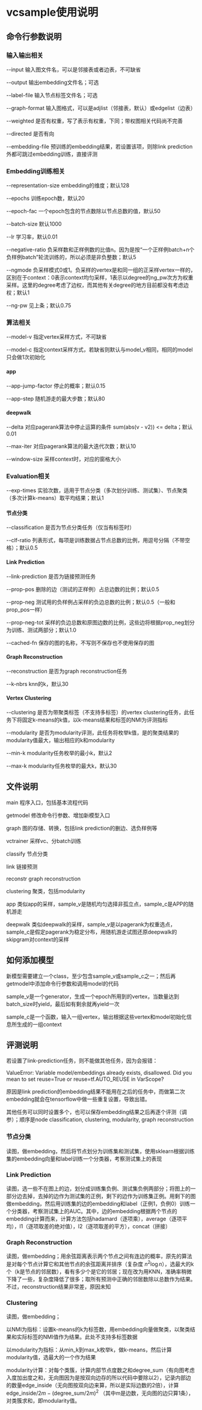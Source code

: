 # vcsample使用说明

## 命令行参数说明

### 输入输出相关

--input 输入图文件名，可以是邻接表或者边表，不可缺省

--output 输出embedding文件名；可选

--label-file 输入节点标签文件名；可选

--graph-format 输入图格式，可以是adjlist（邻接表，默认）或edgelist（边表）

--weighted 是否有权重，写了表示有权重，下同；带权图相关代码尚不完善

--directed 是否有向

--embedding-file 预训练的embedding结果，若设置该项，则除link prediction外都可跳过embedding训练，直接评测

### Embedding训练相关

--representation-size embedding的维度；默认128

--epochs 训练epoch数，默认20

--epoch-fac 一个epoch包含的节点数除以节点总数的值，默认50

--batch-size 默认1000

--lr 学习率，默认0.01

--negative-ratio 负采样数和正样例数的比值n。因为是按“一个正样例batch+n个负样例batch”轮流训练的，所以必须是非负整数；默认5

--ngmode 负采样模式0或1。负采样的vertex是和同一组的正采样vertex一样的，区别在于context：0表示context均匀采样，1表示以degree的ng_pw次方为权重采样。这里的degree考虑了边权，而其他有关degree的地方目前都没有考虑边权；默认1

--ng-pw 见上条；默认0.75

### 算法相关

--model-v 指定vertex采样方式，不可缺省

--model-c 指定context采样方式，若缺省则默认与model_v相同，相同的model只会做1次初始化

#### app

--app-jump-factor 停止的概率；默认0.15

--app-step 随机游走的最大步数；默认80

#### deepwalk

--delta 对应pagerank算法中停止运算的条件 sum(abs(v - v2)) <= delta；默认0.01

--max-iter 对应pagerank算法的最大迭代次数；默认10

--window-size 采样context时，对应的窗格大小

### Evaluation相关

--exp-times 实验次数，适用于节点分类（多次划分训练、测试集）、节点聚类（多次计算k-means）取平均结果；默认1

#### 节点分类

--classification 是否为节点分类任务（仅当有标签时）

--clf-ratio 列表形式，每项是训练数据占节点总数的比例，用逗号分隔（不带空格）；默认0.5

#### Link Prediction

--link-prediction 是否为链接预测任务

--prop-pos 删除的边（测试的正样例）占总边数的比例；默认0.5

--prop-neg 测试用的负样例占采样的负边总数的比例；默认0.5（一般和prop_pos一样）

--prop-neg-tot 采样的负边总数和原图边数的比例，这些边将根据prop_neg划分为训练、测试两部分；默认1.0

--cached-fn 保存的图的名称，不写则不保存也不使用保存的图

#### Graph Reconstruction

--reconstruction 是否为graph reconstruction任务

--k-nbrs knn的k，默认30

#### Vertex Clustering

--clustering 是否为带聚类标签（不支持多标签）的vertex clustering任务，此任务下将固定k-means的k值，以k-means结果和标签的NMI为评测指标

--modularity 是否为modularity评测，此任务将枚举k值，是的聚类结果的modularity值最大，输出相应的k和modularity

--min-k modularity任务枚举的最小k，默认2

--max-k modularity任务枚举的最大k，默认30

## 文件说明

main 程序入口，包括基本流程代码

getmodel 修改命令行参数、增加新模型入口

graph 图的存储、转换，包括link prediction的删边、选负样例等

vctrainer 采样vc、分batch训练

classify 节点分类

link 链接预测

reconstr graph reconstruction

clustering 聚类，包括modularity

app 类似app的采样，sample_v是随机均匀选择非孤立点，sample_c是APP的随机游走

deepwalk 类似deepwalk的采样，sample_v是以pagerank为权重选点，sample_c是假定pagerank为稳定分布，用随机游走试图还原deepwalk的skipgram对context的采样

## 如何添加模型

新模型需要建立一个class，至少包含sample_v或sample_c之一；然后再getmodel中添加命令行参数和调用model的代码

sample_v是一个generator，生成一个epoch所用到的vertex，当数量达到batch_size时yield，最后如有剩余就再yield一次

sample_c是一个函数，输入一组vertex，输出根据这些vertex和model初始化信息所生成的一组context

## 评测说明

若设置了link-prediction任务，则不能做其他任务，因为会报错：

ValueError: Variable model/embeddings already exists, disallowed. Did you mean to set reuse=True or reuse=tf.AUTO_REUSE in VarScope?

原因是link prediction的embedding结果不能用在之后的任务中，而做第二次embedding就会在tensorflow中做一些重复设置，导致出错。

其他任务可以同时设置多个，也可以保存embedding结果之后再逐个评测（调参）；顺序是node classification, clustering, modularity, graph reconstruction

### 节点分类

读图，做embedding，然后将节点划分为训练集和测试集，使用sklearn根据训练集的embedding向量和label训练一个分类器，考察测试集上的表现

### Link Prediction

读图，选一些不在图上的边，划分成训练集负例、测试集负例两部分；将图上的一部分边去掉，去掉的边作为测试集的正例，剩下的边作为训练集正例。用剩下的图做embedding，然后用训练集的边的embedding和label（正例1，负例0）训练一个分类器，考察测试集上的AUC。其中，边的embedding根据两个节点的embedding计算而来，计算方法包括hadamard（逐项乘），average（逐项平均），l1（逐项取差的绝对值），l2（逐项取差的平方），concat（拼接）

### Graph Reconstruction

读图，做embedding；用余弦距离表示两个节点之间有连边的概率，原先的算法是对每个节点计算它和其他节点的余弦距离并排序（复杂度 $n^2\log n$），选最大的k个（k是节点的邻居数），看有多少个是它的邻居；现在改为用KNN，准确率稍微下降了一些，复杂度降低了很多；取所有预测中正确的邻居数除以总数作为结果。不过，reconstruction结果非常差，原因未知

### Clustering

读图，做embedding；

以NMI为指标：设置k-means的k为标签数，用embedding向量做聚类，以聚类结果和实际标签的NMI值作为结果。此处不支持多标签数据

以modularity为指标：从min_k到max_k枚举k，做k-means，然后计算modularity值，选最大的一个作为结果

modularity计算：对每个类簇，计算内部节点度数之和degree_sum（有向图考虑入度加出度之和，无向图因为是按双向边存的所以代码中要除以2），记录内部边的数量edge_inside（无向图按双向边来算，所以是实际边数的2倍），计算 $\text{edge_inside}/2m - (\text{degree_sum}/2m)^2$ （其中m是边数，无向图的边只算1条），对类簇求和，即modularity值。